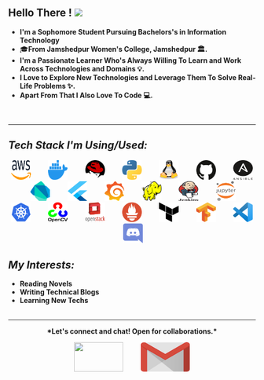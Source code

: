 ## Hello There ! <img src="https://raw.githubusercontent.com/MartinHeinz/MartinHeinz/master/wave.gif" width="32px">

<div>
<div align = "center">
 <img align ="right"  width="30%"  src="https://github.com/abhisheknaiidu/abhisheknaiidu/blob/master/code.gif?raw=true" alt="">
</div>
 

- **I'm a Sophomore Student Pursuing Bachelors's in Information Technology**
&nbsp;&nbsp;&nbsp;&nbsp;&nbsp;&nbsp;&nbsp;&nbsp;
- 🎓**From Jamshedpur Women's College, Jamshedpur 🏛.**
&nbsp;&nbsp;&nbsp;&nbsp;&nbsp;&nbsp;&nbsp;&nbsp;
-  **I'm a Passionate Learner Who's Always Willing To Learn and Work Across Technologies and Domains 💡.** 
-  **I Love to Explore New Technologies and Leverage Them To Solve Real-Life Problems ✨.**
-   **Apart From That I Also Love To Code 💻.** 
&nbsp;&nbsp;&nbsp;&nbsp;&nbsp;&nbsp;&nbsp;&nbsp;
&nbsp;&nbsp;&nbsp;&nbsp;&nbsp;&nbsp;&nbsp;&nbsp;
&nbsp;&nbsp;&nbsp;&nbsp;&nbsp;&nbsp;&nbsp;&nbsp;
&nbsp;&nbsp;&nbsp;&nbsp;&nbsp;&nbsp;&nbsp;&nbsp;
&nbsp;&nbsp;&nbsp;&nbsp;&nbsp;&nbsp;&nbsp;&nbsp;

</div>
<br>
<hr>

## ***Tech Stack I'm Using/Used:***

<p align="center">
<img height="40" width="40" src="https://github.com/patil-prajwal/Tech-Stack-Icons/blob/main/Icons/aws.svg" />&nbsp;&nbsp;&nbsp;&nbsp;&nbsp;&nbsp;&nbsp;&nbsp;
<img height="40" width="40" src="https://github.com/patil-prajwal/Tech-Stack-Icons/blob/main/Icons/docker-icon.svg" />&nbsp;&nbsp;&nbsp;&nbsp;&nbsp;&nbsp;&nbsp;&nbsp;
<img height="40" width="40" src="https://github.com/patil-prajwal/Tech-Stack-Icons/blob/main/Icons/redhat.svg" />&nbsp;&nbsp;&nbsp;&nbsp;&nbsp;&nbsp;&nbsp;&nbsp;
<img height="40" width="40" src="https://github.com/patil-prajwal/Tech-Stack-Icons/blob/main/Icons/python.svg" />&nbsp;&nbsp;&nbsp;&nbsp;&nbsp;&nbsp;&nbsp;&nbsp;
<img height="40" width="40" src="https://github.com/patil-prajwal/Tech-Stack-Icons/blob/main/Icons/linux-tux.svg" />&nbsp;&nbsp;&nbsp;&nbsp;&nbsp;&nbsp;&nbsp;&nbsp;
<img height="40" width="40" src="https://github.com/patil-prajwal/Tech-Stack-Icons/blob/main/Icons/github-icon.svg" />&nbsp;&nbsp;&nbsp;&nbsp;&nbsp;&nbsp;&nbsp;&nbsp;
<img height="40" width="40" src="https://github.com/patil-prajwal/Tech-Stack-Icons/blob/main/Icons/ansible.svg" />&nbsp;&nbsp;&nbsp;&nbsp;&nbsp;&nbsp;&nbsp;&nbsp;
<img height="40" width="40" src="https://github.com/patil-prajwal/Tech-Stack-Icons/blob/main/Icons/dart.svg" />&nbsp;&nbsp;&nbsp;&nbsp;&nbsp;&nbsp;&nbsp;&nbsp;
<img height="40" width="40" src="https://github.com/patil-prajwal/Tech-Stack-Icons/blob/main/Icons/flutter.svg" />&nbsp;&nbsp;&nbsp;&nbsp;&nbsp;&nbsp;&nbsp;&nbsp;
<img height="40" width="40" src="https://github.com/patil-prajwal/Tech-Stack-Icons/blob/main/Icons/grafana.svg" />&nbsp;&nbsp;&nbsp;&nbsp;&nbsp;&nbsp;&nbsp;&nbsp;
<img height="40" width="40" src="https://github.com/patil-prajwal/Tech-Stack-Icons/blob/main/Icons/hadoop.svg" />&nbsp;&nbsp;&nbsp;&nbsp;&nbsp;&nbsp;&nbsp;&nbsp;
<img height="40" width="40" src="https://github.com/patil-prajwal/Tech-Stack-Icons/blob/main/Icons/jenkins.svg" />&nbsp;&nbsp;&nbsp;&nbsp;&nbsp;&nbsp;&nbsp;&nbsp;
<img height="40" width="40" src="https://github.com/patil-prajwal/Tech-Stack-Icons/blob/main/Icons/jupyter.svg" />&nbsp;&nbsp;&nbsp;&nbsp;&nbsp;&nbsp;&nbsp;&nbsp;
<img height="40" width="40" src="https://github.com/patil-prajwal/Tech-Stack-Icons/blob/main/Icons/kubernetes.svg" />&nbsp;&nbsp;&nbsp;&nbsp;&nbsp;&nbsp;&nbsp;&nbsp;
<img height="40" width="40" src="https://github.com/patil-prajwal/Tech-Stack-Icons/blob/main/Icons/opencv.svg" />&nbsp;&nbsp;&nbsp;&nbsp;&nbsp;&nbsp;&nbsp;&nbsp;
<img height="40" width="40" src="https://github.com/patil-prajwal/Tech-Stack-Icons/blob/main/Icons/openstack.svg" />&nbsp;&nbsp;&nbsp;&nbsp;&nbsp;&nbsp;&nbsp;&nbsp;
<img height="40" width="40" src="https://github.com/patil-prajwal/Tech-Stack-Icons/blob/main/Icons/prometheus.svg" />&nbsp;&nbsp;&nbsp;&nbsp;&nbsp;&nbsp;&nbsp;&nbsp;
<img height="40" width="40" src="https://github.com/patil-prajwal/Tech-Stack-Icons/blob/main/Icons/terraform.svg" />&nbsp;&nbsp;&nbsp;&nbsp;&nbsp;&nbsp;&nbsp;&nbsp;
<img height="40" width="40" src="https://github.com/patil-prajwal/Tech-Stack-Icons/blob/main/Icons/tensorflow.svg" />&nbsp;&nbsp;&nbsp;&nbsp;&nbsp;&nbsp;&nbsp;&nbsp;
<img height="40" width="40" src="https://github.com/patil-prajwal/Tech-Stack-Icons/blob/main/Icons/visual-studio-code.svg" />&nbsp;&nbsp;&nbsp;&nbsp;&nbsp;&nbsp;&nbsp;&nbsp;
<img height="40" width="40" src="https://github.com/patil-prajwal/Tech-Stack-Icons/blob/main/Icons/discord.svg" />&nbsp;&nbsp;&nbsp;&nbsp;&nbsp;&nbsp;&nbsp;&nbsp;

 </p>

  
  ## ***My Interests:***

<p align="center">

 - <b>Reading Novels</b><br />
 - <b>Writing Technical Blogs</b><br />
 - <b>Learning New Techs</b><br />
  <b></b><br />
  <b></b>
<hr>
<p align="center">
  <b>*Let's connect and chat! Open for collaborations.*</b>

  <p align="center">
    <a href="https://www.linkedin.com/in/khushi2109/" target="_blank" alt="Linkedin"><img height="60" width="100" src="https://cdn.worldvectorlogo.com/logos/linkedin-icon-2.svg"></a>&nbsp;&nbsp;&nbsp;&nbsp;&nbsp;&nbsp;&nbsp;&nbsp;
    <a href="mailto:khushikri2109@gmail.com" target="_blank" alt="Contact me"><img height="60" width="100" src="https://github.com/patil-prajwal/Tech-Stack-Icons/blob/main/Icons/google-gmail.svg"></a>
    
  </p>

 
</p>
